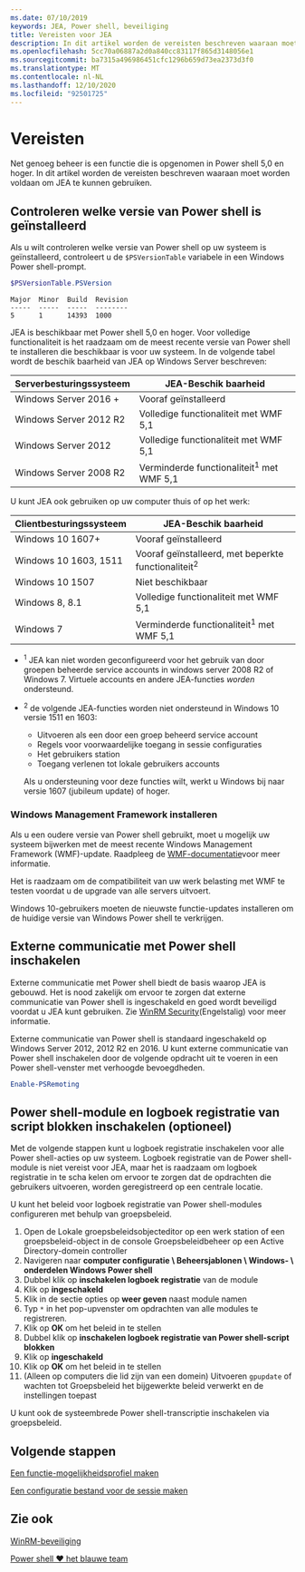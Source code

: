 ```yaml
---
ms.date: 07/10/2019
keywords: JEA, Power shell, beveiliging
title: Vereisten voor JEA
description: In dit artikel worden de vereisten beschreven waaraan moet worden voldaan om JEA te kunnen gebruiken.
ms.openlocfilehash: 5cc70a06887a2d0a840cc83117f865d3148056e1
ms.sourcegitcommit: ba7315a496986451cfc1296b659d73ea2373d3f0
ms.translationtype: MT
ms.contentlocale: nl-NL
ms.lasthandoff: 12/10/2020
ms.locfileid: "92501725"
---
```

# <a name="prerequisites"></a>Vereisten

Net genoeg beheer is een functie die is opgenomen in Power shell 5,0 en hoger. In dit artikel worden de vereisten beschreven waaraan moet worden voldaan om JEA te kunnen gebruiken.

## <a name="check-which-version-of-powershell-is-installed"></a>Controleren welke versie van Power shell is geïnstalleerd

Als u wilt controleren welke versie van Power shell op uw systeem is geïnstalleerd, controleert u de `$PSVersionTable` variabele in een Windows Power shell-prompt.

```powershell
$PSVersionTable.PSVersion
```

```Output
Major  Minor  Build  Revision
-----  -----  -----  --------
5      1      14393  1000
```

JEA is beschikbaar met Power shell 5,0 en hoger. Voor volledige functionaliteit is het raadzaam om de meest recente versie van Power shell te installeren die beschikbaar is voor uw systeem. In de volgende tabel wordt de beschik baarheid van JEA op Windows Server beschreven:

| Serverbesturingssysteem |                JEA-Beschik baarheid                |
| ----------------------- | ---------------------------------------------- |
| Windows Server 2016 +    | Vooraf geïnstalleerd                                   |
| Windows Server 2012 R2  | Volledige functionaliteit met WMF 5,1                |
| Windows Server 2012     | Volledige functionaliteit met WMF 5,1                |
| Windows Server 2008 R2  | Verminderde functionaliteit<sup>1</sup> met WMF 5,1 |

U kunt JEA ook gebruiken op uw computer thuis of op het werk:

| Clientbesturingssysteem |                   JEA-Beschik baarheid                   |
| ----------------------- | ---------------------------------------------------- |
| Windows 10 1607+        | Vooraf geïnstalleerd                                         |
| Windows 10 1603, 1511   | Vooraf geïnstalleerd, met beperkte functionaliteit<sup>2</sup> |
| Windows 10 1507         | Niet beschikbaar                                        |
| Windows 8, 8.1          | Volledige functionaliteit met WMF 5,1                      |
| Windows 7               | Verminderde functionaliteit<sup>1</sup> met WMF 5,1       |

- <sup>1</sup> JEA kan niet worden geconfigureerd voor het gebruik van door groepen beheerde service accounts in windows server 2008 R2 of Windows 7. Virtuele accounts en andere JEA-functies *worden* ondersteund.

- <sup>2</sup> de volgende JEA-functies worden niet ondersteund in Windows 10 versie 1511 en 1603:

  - Uitvoeren als een door een groep beheerd service account
  - Regels voor voorwaardelijke toegang in sessie configuraties
  - Het gebruikers station
  - Toegang verlenen tot lokale gebruikers accounts

  Als u ondersteuning voor deze functies wilt, werkt u Windows bij naar versie 1607 (jubileum update) of hoger.

### <a name="install-windows-management-framework"></a>Windows Management Framework installeren

Als u een oudere versie van Power shell gebruikt, moet u mogelijk uw systeem bijwerken met de meest recente Windows Management Framework (WMF)-update. Raadpleeg de [WMF-documentatie](/powershell/scripting/wmf/overview)voor meer informatie.

Het is raadzaam om de compatibiliteit van uw werk belasting met WMF te testen voordat u de upgrade van alle servers uitvoert.

Windows 10-gebruikers moeten de nieuwste functie-updates installeren om de huidige versie van Windows Power shell te verkrijgen.

## <a name="enable-powershell-remoting"></a>Externe communicatie met Power shell inschakelen

Externe communicatie met Power shell biedt de basis waarop JEA is gebouwd. Het is nood zakelijk om ervoor te zorgen dat externe communicatie van Power shell is ingeschakeld en goed wordt beveiligd voordat u JEA kunt gebruiken. Zie [WinRM Security](/powershell/scripting/learn/remoting/winrmsecurity)(Engelstalig) voor meer informatie.

Externe communicatie van Power shell is standaard ingeschakeld op Windows Server 2012, 2012 R2 en 2016. U kunt externe communicatie van Power shell inschakelen door de volgende opdracht uit te voeren in een Power shell-venster met verhoogde bevoegdheden.

```powershell
Enable-PSRemoting
```

## <a name="enable-powershell-module-and-script-block-logging-optional"></a>Power shell-module en logboek registratie van script blokken inschakelen (optioneel)

Met de volgende stappen kunt u logboek registratie inschakelen voor alle Power shell-acties op uw systeem. Logboek registratie van de Power shell-module is niet vereist voor JEA, maar het is raadzaam om logboek registratie in te scha kelen om ervoor te zorgen dat de opdrachten die gebruikers uitvoeren, worden geregistreerd op een centrale locatie.

U kunt het beleid voor logboek registratie van Power shell-modules configureren met behulp van groepsbeleid.

1. Open de Lokale groepsbeleidsobjecteditor op een werk station of een groepsbeleid-object in de console Groepsbeleidbeheer op een Active Directory-domein controller
2. Navigeren naar **computer configuratie \\ Beheersjablonen \\ Windows- \\ onderdelen Windows Power shell**
3. Dubbel klik op **inschakelen logboek registratie** van de module
4. Klik op **ingeschakeld**
5. Klik in de sectie opties op **weer geven** naast module namen
6. Typ `*` in het pop-upvenster om opdrachten van alle modules te registreren.
7. Klik op **OK** om het beleid in te stellen
8. Dubbel klik op **inschakelen logboek registratie van Power shell-script blokken**
9. Klik op **ingeschakeld**
10. Klik op **OK** om het beleid in te stellen
11. (Alleen op computers die lid zijn van een domein) Uitvoeren `gpupdate` of wachten tot Groepsbeleid het bijgewerkte beleid verwerkt en de instellingen toepast

U kunt ook de systeembrede Power shell-transcriptie inschakelen via groepsbeleid.

## <a name="next-steps"></a>Volgende stappen

[Een functie-mogelijkheidsprofiel maken](role-capabilities.md)

[Een configuratie bestand voor de sessie maken](session-configurations.md)

## <a name="see-also"></a>Zie ook

[WinRM-beveiliging](/powershell/scripting/learn/remoting/winrmsecurity)

[Power shell ♥ het blauwe team](https://devblogs.microsoft.com/powershell/powershell-the-blue-team/)

